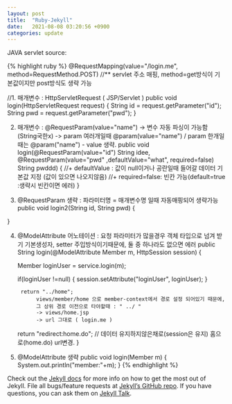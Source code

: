 ```yaml
---
layout: post
title:  "Ruby-Jekyll"
date:   2021-08-08 03:20:56 +0900
categories: update
---
```



JAVA servlet source:

{% highlight ruby %}
@RequestMapping(value="/login.me", method=RequestMethod.POST) 
//** servlet 주소 매핑, method=get방식이 기본값이지만 post방식도 생략 가능

//1. 매개변수 : HttpServletRequest ( JSP/Servlet )
public void login(HttpServletRequest request) {
	String id = request.getParameter("id");
	String pwd = request.getParameter("pwd");
}

2. 매개변수 : @RequestParam(value="name") -> 변수 자동 파싱이 가능함(String국한x)
		-> param 여러개일때 @param(value="name") / param 한개일때는 @param("name")
																															 - value 생략.
public void login(@RequestParam(value="id") String idee,
		@RequestParam(value="pwd" ,defaultValue="what", required=false) String pwddd) {
				//+ defaultValue : 값이 null이거나 공란일때 들어갈 데이터 기본값 지정 
	      (값이 있으면 나오지않음)
				//+ required=false: 빈칸 가능(default=true :생략시 빈칸이면 에러)
}

3. @RequestParam 생략 : 파라미터명 = 매개변수명 일때 자동매핑되어 생략가능
public void login2(String id, String pwd) {

}

4. @ModelAttribute 어노테이션 : 요청 파라미터가 많을경우 객체 타입으로 넘겨 받기
		기본생성자, setter 주입방식이기때문에, 둘 중 하나라도 없으면 에러
public String login(@ModelAttribute Member m, HttpSession session) {

	Member loginUser =	service.login(m);

	if(loginUser !=null) {
		session.setAttribute("loginUser", loginUser);
	}

		return "../home";
			 views/member/home 으로 member-context에서 경로 설정 되어있기 때문에,
			 그 상위 경로 이전으로 타야할때 : " ../ "
			 -> views/home.jsp
			 -> url 그대로 ( login.me )

	return "redirect:home.do"; 
			// 데이터 유지하지않은채로(session은 유지) 홈으로(home.do) url변경.
}

5. @ModelAttribute 생략
public void login(Member m) {
	System.out.println("member:"+m);
}
{% endhighlight %}


Check out the [Jekyll docs][jekyll-docs] for more info on how to get the most out of Jekyll. File all bugs/feature requests at [Jekyll’s GitHub repo][jekyll-gh]. If you have questions, you can ask them on [Jekyll Talk][jekyll-talk].

[jekyll-docs]: https://jekyllrb.com/docs/home
[jekyll-gh]:   https://github.com/jekyll/jekyll
[jekyll-talk]: https://talk.jekyllrb.com/
